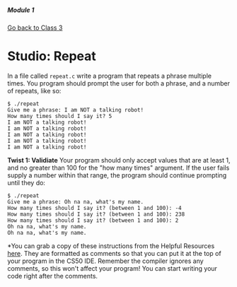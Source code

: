 ##### Module 1
[Go back to Class 3](../../class3)
# Studio: Repeat

In a file called `repeat.c` write a program that repeats a phrase multiple times. 
You program should prompt the user for both a phrase, and a number of repeats, like so:
```
$ ./repeat
Give me a phrase: I am NOT a talking robot!
How many times should I say it? 5
I am NOT a talking robot!
I am NOT a talking robot!
I am NOT a talking robot!
I am NOT a talking robot!
I am NOT a talking robot!
```

**Twist 1: Validiate**
Your program should only accept values that are at least 1, 
and no greater than 100 for the "how many times" argument. 
If the user fails supply a number within that range, the program should continue prompting until they do:
```
$ ./repeat
Give me a phrase: Oh na na, what's my name.
How many times should I say it? (between 1 and 100): -4
How many times should I say it? (between 1 and 100): 238
How many times should I say it? (between 1 and 100): 2
Oh na na, what's my name.
Oh na na, what's my name.
```

*You can grab a copy of these instructions from the Helpful Resources <a href="../../../../../../../helpful-resources/modules/module-1.md#class-3-studio-repeat" target="_blank">here</a>. They are formatted as comments so that you can put it at the top of your program in the CS50 IDE. Remember the compiler ignores any comments, so this won't affect your program! You can start writing your code right after the comments.
